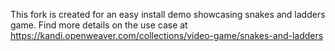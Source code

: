 This fork is created for an easy install demo showcasing snakes and ladders game. Find more details on the use case at https://kandi.openweaver.com/collections/video-game/snakes-and-ladders

